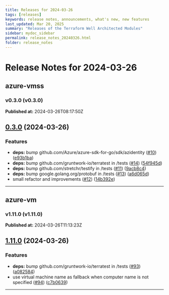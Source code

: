 ```yaml
---
title: Releases for 2024-03-26
tags: [releases]
keywords: release notes, announcements, what's new, new features
last_updated: Mar 20, 2025
summary: "Releases of the Terraform Well Architected Modules"
sidebar: mydoc_sidebar
permalink: release_notes_20240326.html
folder: release_notes
---
```


# Release Notes for 2024-03-26

## azure-vmss
### v0.3.0 (v0.3.0)
**Published at:** 2024-03-26T08:17:50Z

## [0.3.0](https://github.com/CloudNationHQ/terraform-azure-vmss/compare/v0.2.0...v0.3.0) (2024-03-26)


### Features

* **deps:** bump github.com/Azure/azure-sdk-for-go/sdk/azidentity ([#10](https://github.com/CloudNationHQ/terraform-azure-vmss/issues/10)) ([e93b1ba](https://github.com/CloudNationHQ/terraform-azure-vmss/commit/e93b1bafe2d14a839786596f07385b4309290a1e))
* **deps:** bump github.com/gruntwork-io/terratest in /tests ([#14](https://github.com/CloudNationHQ/terraform-azure-vmss/issues/14)) ([54f945d](https://github.com/CloudNationHQ/terraform-azure-vmss/commit/54f945d7f4bc887fc2305eae7cfa44430f55e75a))
* **deps:** bump github.com/stretchr/testify in /tests ([#11](https://github.com/CloudNationHQ/terraform-azure-vmss/issues/11)) ([9acb8c4](https://github.com/CloudNationHQ/terraform-azure-vmss/commit/9acb8c4460806e436dee8b89d57442adf13ff189))
* **deps:** bump google.golang.org/protobuf in /tests ([#13](https://github.com/CloudNationHQ/terraform-azure-vmss/issues/13)) ([a6d065d](https://github.com/CloudNationHQ/terraform-azure-vmss/commit/a6d065db4d5e5937748b6d898238f46bdad79697))
* small refactor and improvements ([#12](https://github.com/CloudNationHQ/terraform-azure-vmss/issues/12)) ([14b392e](https://github.com/CloudNationHQ/terraform-azure-vmss/commit/14b392e47da23ed970e4bc1ac0cbdbebe8ff043e))

---

## azure-vm
### v1.11.0 (v1.11.0)
**Published at:** 2024-03-26T11:13:23Z

## [1.11.0](https://github.com/CloudNationHQ/terraform-azure-vm/compare/v1.10.0...v1.11.0) (2024-03-26)


### Features

* **deps:** bump github.com/gruntwork-io/terratest in /tests ([#93](https://github.com/CloudNationHQ/terraform-azure-vm/issues/93)) ([a082584](https://github.com/CloudNationHQ/terraform-azure-vm/commit/a0825847a35acc96bc22cca42593026759383f55))
* use virtual machine name as fallback when computer name is not specified ([#94](https://github.com/CloudNationHQ/terraform-azure-vm/issues/94)) ([c7b0639](https://github.com/CloudNationHQ/terraform-azure-vm/commit/c7b06396ea4f12ced36a04b73462d9e64cd31d19))

---

